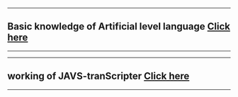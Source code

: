 
---
## Basic knowledge of Artificial level language [Click here](https://www.slideshare.net/VishnuSuresh53/artificial-level-language)
---
---
## working of JAVS-tranScripter [Click here](https://www.slideshare.net/VishnuSuresh53/artificial-level-language-and-javstranscripter-working)
---